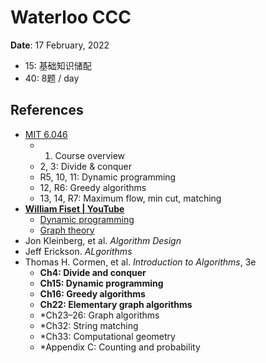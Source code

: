 # Waterloo CCC

**Date**: 17 February, 2022

- 15: 基础知识储配
- 40: 8题 / day

## References

- [MIT 6.046](https://www.youtube.com/playlist?list=PLUl4u3cNGP6317WaSNfmCvGym2ucw3oGp)
  - 1. Course overview
  - 2, 3: Divide & conquer
  - R5, 10, 11: Dynamic programming
  - 12, R6: Greedy algorithms
  - 13, 14, R7: Maximum flow, min cut, matching
- [**William Fiset | YouTube**](https://www.youtube.com/c/WilliamFiset-videos/playlists)
  - [Dynamic programming](https://www.youtube.com/playlist?list=PLDV1Zeh2NRsAsbafOroUBnNV8fhZa7P4u)
  - [Graph theory](https://www.youtube.com/playlist?list=PLDV1Zeh2NRsDGO4--qE8yH72HFL1Km93P)
- Jon Kleinberg, et al. *Algorithm Design*
- Jeff Erickson. *ALgorithms*
- Thomas H. Cormen, et al. *Introduction to Algorithms*, 3e
  - **Ch4: Divide and conquer**
  - **Ch15: Dynamic programming**
  - **Ch16: Greedy algorithms**
  - **Ch22: Elementary graph algorithms**
  - *Ch23–26: Graph algorithms
  - *Ch32: String matching
  - *Ch33: Computational geometry
  - *Appendix C: Counting and probability

